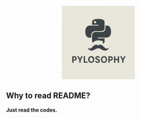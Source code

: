 <p align="center">
  <img src="Docs/Logo.jpg" alt="Preview" width="200" height="200">
</p>

## Why to read README?
**Just read the codes.**